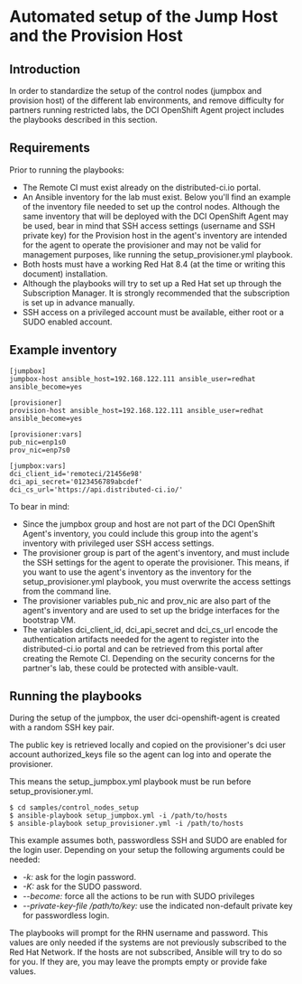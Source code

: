 # Automated setup of the Jump Host and the Provision Host

## Introduction

In order to standardize the setup of the control nodes (jumpbox and provision host) of the different lab environments, and remove difficulty for partners running restricted labs, the DCI OpenShift Agent project includes the playbooks described in this section.

## Requirements

Prior to running the playbooks:

- The Remote CI must exist already on the distributed-ci.io portal.
- An Ansible inventory for the lab must exist. Below you'll find an example of the inventory file needed to set up the control nodes. Although the same inventory that will be deployed with the DCI OpenShift Agent may be used, bear in mind that SSH access settings (username and SSH private key) for the Provision host in the agent's inventory are intended for the agent to operate the provisioner and may not be valid for management purposes, like running the setup_provisioner.yml playbook.
- Both hosts must have a working Red Hat 8.4 (at the time or writing this document) installation.
- Although the playbooks will try to set up a Red Hat set up through the Subscription Manager. It is strongly recommended that the subscription is set up in advance manually.
- SSH access on a privileged account must be available, either root or a SUDO enabled account.

## Example inventory

```
[jumpbox]
jumpbox-host ansible_host=192.168.122.111 ansible_user=redhat ansible_become=yes

[provisioner]
provision-host ansible_host=192.168.122.111 ansible_user=redhat ansible_become=yes

[provisioner:vars]
pub_nic=enp1s0
prov_nic=enp7s0

[jumpbox:vars]
dci_client_id='remoteci/21456e98'
dci_api_secret='0123456789abcdef'
dci_cs_url='https://api.distributed-ci.io/'
```

To bear in mind:
- Since the jumpbox group and host are not part of the DCI OpenShift Agent's inventory, you could include this group into the agent's inventory with privileged user SSH access settings.
- The provisioner group is part of the agent's inventory, and must include the SSH settings for the agent to operate the provisioner. This means, if you want to use the agent's inventory as the inventory for the setup_provisioner.yml playbook, you must overwrite the access settings from the command line.
- The provisioner variables pub_nic and prov_nic are also part of the agent's inventory and are used to set up the bridge interfaces for the bootstrap VM.
- The variables dci_client_id, dci_api_secret and dci_cs_url encode the authentication artifacts needed for the agent to register into the distributed-ci.io portal and can be retrieved from this portal after creating the Remote CI. Depending on the security concerns for the partner's lab, these could be protected with ansible-vault.


## Running the playbooks

During the setup of the jumpbox, the user dci-openshift-agent is created with a random SSH key pair.

The public key is retrieved locally and copied on the provisioner's dci user account authorized_keys file so the agent can log into and operate the provisioner.

This means the setup_jumpbox.yml playbook must be run before setup_provisioner.yml.

```ShellSession
$ cd samples/control_nodes_setup
$ ansible-playbook setup_jumpbox.yml -i /path/to/hosts
$ ansible-playbook setup_provisioner.yml -i /path/to/hosts
```

This example assumes both, passwordless SSH and SUDO are enabled for the login user. Depending on your setup the following arguments could be needed:

- *-k:* ask for the login password.
- *-K:* ask for the SUDO password.
- *--become:* force all the actions to be run with SUDO privileges
- *--private-key-file /path/to/key:* use the indicated non-default private key for passwordless login.

The playbooks will prompt for the RHN username and password. This values are only needed if the systems are not previously subscribed to the Red Hat Network. If the hosts are not subscribed, Ansible will try to do so for you. If they are, you may leave the prompts empty or provide fake values.
